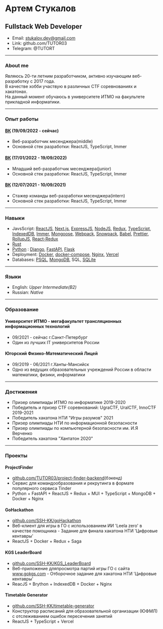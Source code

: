 # Артем Стукалов

## Fullstack Web Developer

- Email: stukalov.dev@gmail.com
- Link: github.com/TUTOR03
- Telegram: @TUTORT

---

### About me

Являюсь 20-ти летним разработчиком, активно изучающим веб-разработку с 2017 года.  
В качестве хобби участвую в различных CTF соревнованиях и хакатонах.  
На данный момент обучаюсь в университете ИТМО на факультете прикладной информатики.

---

### Опыт работы

#### [ВК](https://vk.com) (19/09/2022 - сейчас)

- Веб-разработчик месенджера(middle)
- Основной стек разработки: ReactJS, TypeScript, Immer

#### [ВК](https://vk.com) (17/01/2022 - 19/09/2022)

- Младший веб-разработчик месенджера(junior)
- Основной стек разработки: ReactJS, TypeScript, Immer

#### [ВК](https://vk.com) (12/07/2021 - 10/09/2021)

- Cтажер команды веб-разработки месенджера(intern)
- Основной стек разработки: ReactJS, TypeScript, Immer

---

### Навыки

- JavsScript: [ReactJS](https://reactjs.org), [Next.js](https://nextjs.org), [ExpressJS](https://expressjs.com), [NodeJS](https://nodejs.org), [Redux](https://redux.js.org), [TypeScript](https://www.typescriptlang.org), [IndexedDB](https://github.com/jakearchibald/idb), [Immer](https://immerjs.github.io/immer), [Mongoose](https://mongoosejs.com), [Webpack](https://webpack.js.org), [Snowpack](https://www.snowpack.dev), [Babel](https://babeljs.io), [Prettier](https://prettier.io), [RollupJS](https://rollupjs.org), [React-Redux](https://react-redux.js.org)
- [Rust](https://www.rust-lang.org/)
- [Python](https://www.python.org) : [Django](https://www.djangoproject.com), [FastAPI](https://fastapi.tiangolo.com), [Flask](https://flask.palletsprojects.com)
- Deployment: [Docker](https://www.docker.com), [docker-compose](https://docs.docker.com/compose), [Nginx](https://nginx.org), [Vercel](https://vercel.com)
- Databases: [PSQL](https://postgrespro.ru), [MongoDB](https://www.mongodb.com), SQL, [SQLite](https://www.sqlite.org)

---

### Языки

- English: _Upper Intermediate(B2)_
- Russian: _Native_

---

### Образование

#### Университет ИТМО - мегафакультет трансляционных информационных технологий

- 09/2021 - сейчас г.Санкт-Петербург
- Один из лучших IT университетов России

#### Югорский Физико-Математический Лицей

- 09/2019 - 06/2021 г.Ханты-Мансийск
- Одно из ведущих образовательных учреждений России в области математики, физики, информатики

---

### Достижения

- Призер олимпиады ИТМО по информатике 2019-2020
- Победитель и призер CTF соревнований: UgraCTF, UralCTF, InnoCTF 2019-2021
- Победитель хакатона НТИ "Игры разумов" 2021
- Призер олимпиады НТИ по информационной безопасности
- Призер олимпиады по компьютерной безопасности им. И.Я Верченко
- Победитель хакатона "Хантатон 2020"

---

### Проекты

#### ProjectFinder

- [github.com/TUTOR03/project-finder-backend](github.com/TUTOR03/project-finder-backend)(бэкенд)
- Сервис для командообразования и рекрутинга в формате популярного сервиса Tinder
- Python + FastAPI + ReactJS + Redux + MUI + TypeScript + MongoDB + Docker + Nginx

#### GoHackathon

- [github.com/SSH-KK/goHackathon](github.com/SSH-KK/goHackathon)
- Веб-клиент для игры в ГО с использованием ИИ 'Leela zero' в качестве помощника - Задание для финала хакатона НТИ 'Цифровые кентавры'
- ReactJS + Docker + Redux + Saga

#### KGS LeaderBoard

- [github.com/SSH-KK/KGS_LeaderBoard](github.com/SSH-KK/KGS_LeaderBoard)
- Веб-приложение дляпросмотра партий игры ГО с сайта www.gokgs.com - Отборочное задание для хакатона НТИ 'Цифровые кентавры'
- ReacJS + Brython + IndexedDB + Docker + Nginx

#### Timetable Generator

- [github.com/SSH-KK/timetable-generator](github.com/SSH-KK/timetable-generator)
- Конструктор расписаний для образовательной организации (ЮФМЛ) c отслеживанием ошибок пересечения занятий
- ReactJS + TypeScript + Vercel
